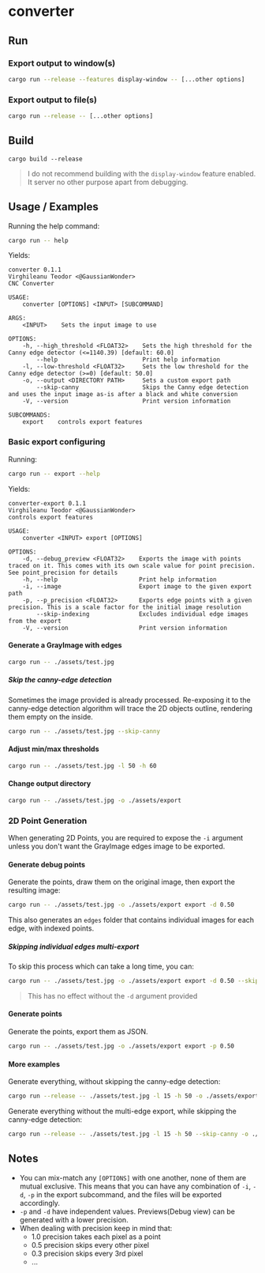 # converter

## Run

### Export output to window(s)

```bash
cargo run --release --features display-window -- [...other options]
```

### Export output to file(s)

```bash
cargo run --release -- [...other options]
```

## Build

```build
cargo build --release
```

> I do not recommend building with the `display-window` feature enabled. It server no other purpose apart from debugging.

## Usage / Examples

Running the help command:

```bash
cargo run -- help
```

Yields:

```text
converter 0.1.1
Virghileanu Teodor <@GaussianWonder>
CNC Converter

USAGE:
    converter [OPTIONS] <INPUT> [SUBCOMMAND]

ARGS:
    <INPUT>    Sets the input image to use

OPTIONS:
    -h, --high_threshold <FLOAT32>    Sets the high threshold for the Canny edge detector (<=1140.39) [default: 60.0]
        --help                        Print help information
    -l, --low-threshold <FLOAT32>     Sets the low threshold for the Canny edge detector (>=0) [default: 50.0]
    -o, --output <DIRECTORY PATH>     Sets a custom export path
        --skip-canny                  Skips the Canny edge detection and uses the input image as-is after a black and white conversion
    -V, --version                     Print version information

SUBCOMMANDS:
    export    controls export features
```

### Basic export configuring

Running:

```bash
cargo run -- export --help
```

Yields:

```text
converter-export 0.1.1
Virghileanu Teodor <@GaussianWonder>
controls export features

USAGE:
    converter <INPUT> export [OPTIONS]

OPTIONS:
    -d, --debug_preview <FLOAT32>    Exports the image with points traced on it. This comes with its own scale value for point precision. See point_precision for details
    -h, --help                       Print help information
    -i, --image                      Export image to the given export path
    -p, --p_precision <FLOAT32>      Exports edge points with a given precision. This is a scale factor for the initial image resolution
        --skip-indexing              Excludes individual edge images from the export
    -V, --version                    Print version information
```

#### Generate a GrayImage with edges

```bash
cargo run -- ./assets/test.jpg
```

##### Skip the canny-edge detection

Sometimes the image provided is already processed. Re-exposing it to the canny-edge detection algorithm will trace the 2D objects outline, rendering them empty on the inside.

```bash
cargo run -- ./assets/test.jpg --skip-canny
```

#### Adjust min/max thresholds

```bash
cargo run -- ./assets/test.jpg -l 50 -h 60
```

#### Change output directory

```bash
cargo run -- ./assets/test.jpg -o ./assets/export
```

### 2D Point Generation

When generating 2D Points, you are required to expose the `-i` argument unless you don't want the GrayImage edges image to be exported.

#### Generate debug points

Generate the points, draw them on the original image, then export the resulting image:

```bash
cargo run -- ./assets/test.jpg -o ./assets/export export -d 0.50
```

This also generates an `edges` folder that contains individual images for each edge, with indexed points.

##### Skipping individual edges multi-export

To skip this process which can take a long time, you can:

```bash
cargo run -- ./assets/test.jpg -o ./assets/export export -d 0.50 --skip-indexing
```

> This has no effect without the `-d` argument provided

#### Generate points

Generate the points, export them as JSON.

```bash
cargo run -- ./assets/test.jpg -o ./assets/export export -p 0.50
```

#### More examples

Generate everything, without skipping the canny-edge detection:

```bash
cargo run --release -- ./assets/test.jpg -l 15 -h 50 -o ./assets/export export -d 0.20 -i -p 0.2
```

Generate everything without the multi-edge export, while skipping the canny-edge detection:

```bash
cargo run --release -- ./assets/test.jpg -l 15 -h 50 --skip-canny -o ./assets/export export -d 0.20 -i -p 0.2 --skip-indexing
```

## Notes

- You can mix-match any `[OPTIONS]` with one another, none of them are mutual exclusive. This means that you can have any combination of `-i`, `-d`, `-p` in the export subcommand, and the files will be exported accordingly.
- `-p` and `-d` have independent values. Previews(Debug view) can be generated with a lower precision.
- When dealing with precision keep in mind that:
  - 1.0 precision takes each pixel as a point
  - 0.5 precision skips every other pixel
  - 0.3 precision skips every 3rd pixel
  - ...
